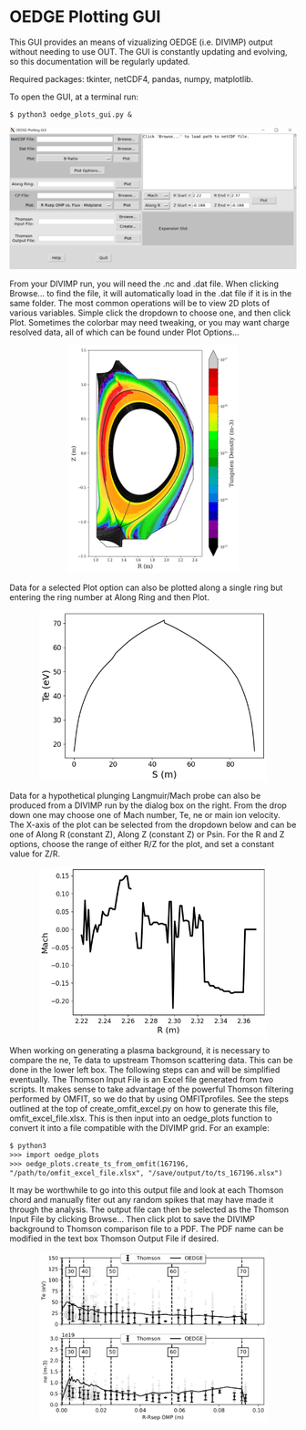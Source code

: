 # OEDGE Plotting GUI
This GUI provides an means of vizualizing OEDGE (i.e. DIVIMP) output without needing to use OUT. The GUI is constantly updating and evolving, so this documentation will be regularly updated.

Required packages: tkinter, netCDF4, pandas, numpy, matplotlib.

To open the GUI, at a terminal run:
```
$ python3 oedge_plots_gui.py &
```
![gui_example](oedge_gui.png)

From your DIVIMP run, you will need the .nc and .dat file. When clicking Browse... to find the file, it will automatically load in the .dat file if it is in the same folder. The most common operations will be to view 2D plots of various variables. Simple click the dropdown to choose one, and then click Plot. Sometimes the colorbar may need tweaking, or you may want charge resolved data, all of which can be found under Plot Options...

<p align="center">
  <img src="gui_example_imp.png" width="300" height="400">
</p>

Data for a selected Plot option can also be plotted along a single ring but entering the ring number at Along Ring and then Plot.

<p align="center">
  <img src="along_ring.png" width="400" height="300">
</p>

Data for a hypothetical plunging Langmuir/Mach probe can also be produced from a DIVIMP run by the dialog box on the right. From the drop down one may choose one of Mach number, Te, ne or main ion velocity. The X-axis of the plot can be selected from the dropdown below and can be one of Along R (constant Z), Along Z (constant Z) or Psin. For the R and Z options, choose the range of either R/Z for the plot, and set a constant value for Z/R. 

<p align="center">
  <img src="fake_mach.png" width="400" height="300" align="center">
</p>
When working on generating a plasma background, it is necessary to compare the ne, Te data to upstream Thomson scattering data. This can be done in the lower left box. The following steps can and will be simplified eventually. The Thomson Input File is an Excel file generated from two scripts. It makes sense to take advantage of the powerful Thomson filtering performed by OMFIT, so we do that by using OMFITprofiles. See the steps outlined at the top of create_omfit_excel.py on how to generate this file, omfit_excel_file.xlsx. This is then input into an oedge_plots function to convert it into a file compatible with the DIVIMP grid. For an example:

```
$ python3
>>> import oedge_plots
>>> oedge_plots.create_ts_from_omfit(167196, "/path/to/omfit_excel_file.xlsx", "/save/output/to/ts_167196.xlsx")
```

It may be worthwhile to go into this output file and look at each Thomson chord and manually fiter out any random spikes that may have made it through the analysis. The output file can then be selected as the Thomson Input File by clicking Browse... Then click plot to save the DIVIMP background to Thomson comparison file to a PDF. The PDF name can be modified in the text box Thomson Output File if desired.

<p align="center">
  <img src="ts_compare.png" width="400" height="300" align="center">
</p>
